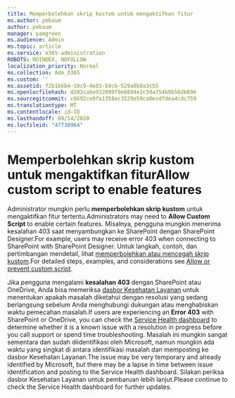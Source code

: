```yaml
---
title: Memperbolehkan skrip kustom untuk mengaktifkan fitur
ms.author: pebaum
author: pebaum
manager: pamgreen
ms.audience: Admin
ms.topic: article
ms.service: o365-administration
ROBOTS: NOINDEX, NOFOLLOW
localization_priority: Normal
ms.collection: Adm_O365
ms.custom: ''
ms.assetid: f2b1b6b4-10c9-4e83-b9cb-529a0b8a3c55
ms.openlocfilehash: d202ca6e932099f9e68d4e2c5da754b9b56db896
ms.sourcegitcommit: c6692ce0fa1358ec3529e59ca0ecdfdea4cdc759
ms.translationtype: MT
ms.contentlocale: id-ID
ms.lasthandoff: 09/14/2020
ms.locfileid: "47738964"
---
```

# <a name="allow-custom-script-to-enable-features"></a><span data-ttu-id="e49ab-102">Memperbolehkan skrip kustom untuk mengaktifkan fitur</span><span class="sxs-lookup"><span data-stu-id="e49ab-102">Allow custom script to enable features</span></span>

<span data-ttu-id="e49ab-103">Administrator mungkin perlu **memperbolehkan skrip kustom** untuk mengaktifkan fitur tertentu.</span><span class="sxs-lookup"><span data-stu-id="e49ab-103">Administrators may need to **Allow Custom Script** to enable certain features.</span></span> <span data-ttu-id="e49ab-104">Misalnya, pengguna mungkin menerima kesalahan 403 saat menyambungkan ke SharePoint dengan SharePoint Designer.</span><span class="sxs-lookup"><span data-stu-id="e49ab-104">For example, users may receive error 403 when connecting to SharePoint with SharePoint Designer.</span></span> <span data-ttu-id="e49ab-105">Untuk langkah, contoh, dan pertimbangan mendetail, lihat [memperbolehkan atau mencegah skrip kustom](https://docs.microsoft.com/sharepoint/allow-or-prevent-custom-script).</span><span class="sxs-lookup"><span data-stu-id="e49ab-105">For detailed steps, examples, and considerations see [Allow or prevent custom script](https://docs.microsoft.com/sharepoint/allow-or-prevent-custom-script).</span></span>

<span data-ttu-id="e49ab-106">Jika pengguna mengalami **kesalahan 403** dengan SharePoint atau OneDrive, Anda bisa memeriksa [dasbor Kesehatan Layanan](https://admin.microsoft.com/AdminPortal/Home#/servicehealth) untuk menentukan apakah masalah diketahui dengan resolusi yang sedang berlangsung sebelum Anda menghubungi dukungan atau menghabiskan waktu pemecahan masalah.</span><span class="sxs-lookup"><span data-stu-id="e49ab-106">If users are experiencing an **Error 403** with SharePoint or OneDrive, you can check the [Service Health dashboard](https://admin.microsoft.com/AdminPortal/Home#/servicehealth) to determine whether it is a known issue with a resolution in progress before you call support or spend time troubleshooting.</span></span> <span data-ttu-id="e49ab-107">Masalah ini mungkin sangat sementara dan sudah diidentifikasi oleh Microsoft, namun mungkin ada waktu yang singkat di antara identifikasi masalah dan memposting ke dasbor Kesehatan Layanan.</span><span class="sxs-lookup"><span data-stu-id="e49ab-107">The issue may be very temporary and already identified by Microsoft, but there may be a lapse in time between issue identification and posting to the Service Health dashboard.</span></span> <span data-ttu-id="e49ab-108">Silakan periksa dasbor Kesehatan Layanan untuk pembaruan lebih lanjut.</span><span class="sxs-lookup"><span data-stu-id="e49ab-108">Please continue to check the Service Health dashboard for further updates.</span></span>

